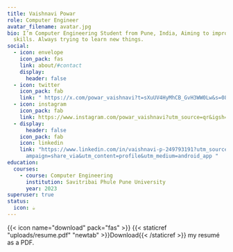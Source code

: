 ```yaml
---
title: Vaishnavi Powar
role: Computer Engineer
avatar_filename: avatar.jpg
bio: I’m Computer Engineering Student from Pune, India, Aiming to improve my
  skills. Always trying to learn new things.
social:
  - icon: envelope
    icon_pack: fas
    link: about/#contact
    display:
      header: false
  - icon: twitter
    icon_pack: fab
    link: " https://x.com/powar_vaishnavi?t=sXuUV4HyMhCB_GvH3WW0Lw&s=08 "
  - icon: instagram
    icon_pack: fab
    link: https://www.instagram.com/powar_vaishnavi?utm_source=qr&igsh=MWloMXNlc2E4bnU1dA==
  - display:
      header: false
    icon_pack: fab
    icon: linkedin
    link: "https://www.linkedin.com/in/vaishnavi-p-249793191?utm_source=share&utm_c\
      ampaign=share_via&utm_content=profile&utm_medium=android_app "
education:
  courses:
    - course: Computer Engineering
      institution: Savitribai Phule Pune University
      year: 2023
superuser: true
status:
  icon: ☕️
---
```



{{< icon name="download" pack="fas" >}} {{< staticref "uploads/resume.pdf" "newtab" >}}Download{{< /staticref >}} my resumé as a PDF.
